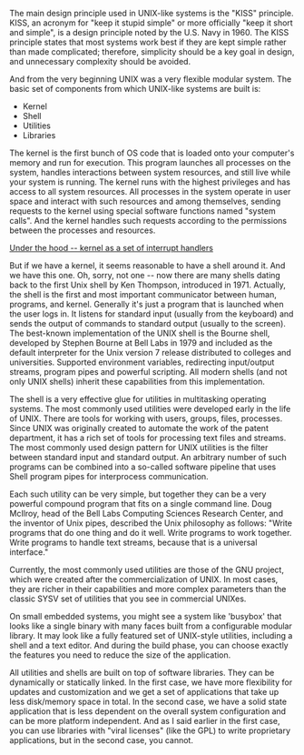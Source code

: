 The main design principle used in UNIX-like systems is the "KISS" principle. KISS, an acronym for "keep it stupid simple" or more officially "keep it short and simple", is a design principle noted by the U.S. Navy in 1960. The KISS principle states that most systems work best if they are kept simple rather than made complicated; therefore, simplicity should be a key goal in design, and unnecessary complexity should be avoided.

And from the very beginning UNIX was a very flexible modular system. The basic set of components from which UNIX-like systems are built is:
* Kernel
* Shell
* Utilities
* Libraries

The kernel is the first bunch of OS code that is loaded onto your computer's memory and run for execution. This program launches all processes on the system, handles interactions between system resources, and still live while your system is running. The kernel runs with the highest privileges and has access to all system resources. All processes in the system operate in user space and interact with such resources and among themselves, sending requests to the kernel using special software functions named "system calls". And the kernel handles such requests according to the permissions between the processes and resources.

[Under the hood -- kernel as a set of interrupt handlers](../under_the_hood/01_interrupts.md)

But if we have a kernel, it seems reasonable to have a shell around it. And we have this one. Oh, sorry, not one -- now there are many shells dating back to the first Unix shell by Ken Thompson, introduced in 1971. Actually, the shell is the first and most important communicator between human, programs, and kernel. Generally it's just a program that is launched when the user logs in. It listens for standard input (usually from the keyboard) and sends the output of commands to standard output (usually to the screen).
The best-known implementation of the UNIX shell is the Bourne shell, developed by Stephen Bourne at Bell Labs in 1979 and included as the default interpreter for the Unix version 7 release distributed to colleges and universities. Supported environment variables, redirecting input/output streams, program pipes and powerful scripting. All modern shells (and not only UNIX shells) inherit these capabilities from this implementation.

The shell is a very effective glue for utilities in multitasking operating systems. The most commonly used utilities were developed early in the life of UNIX. There are tools for working with users, groups, files, processes. Since UNIX was originally created to automate the work of the patent department, it has a rich set of tools for processing text files and streams. The most commonly used design pattern for UNIX utilities is the filter between standard input and standard output. An arbitrary number of such programs can be combined into a so-called software pipeline that uses Shell program pipes for interprocess communication.

Each such utility can be very simple, but together they can be a very powerful compound program that fits on a single command line. Doug McIlroy, head of the Bell Labs Computing Sciences Research Center, and the inventor of Unix pipes, described the Unix philosophy as follows: "Write programs that do one thing and do it well. Write programs to work together. Write programs to handle text streams, because that is a universal interface."

Currently, the most commonly used utilities are those of the GNU project, which were created after the commercialization of UNIX. In most cases, they are richer in their capabilities and more complex parameters than the classic SYSV set of utilities that you see in commercial UNIXes.

On small embedded systems, you might see a system like 'busybox' that looks like a single binary with many faces built from a configurable modular library. It may look like a fully featured set of UNIX-style utilities, including a shell and a text editor. And during the build phase, you can choose exactly the features you need to reduce the size of the application.

All utilities and shells are built on top of software libraries. They can be dynamically or statically linked. In the first case, we have more flexibility for updates and customization and we get a set of applications that take up less disk/memory space in total. In the second case, we have a solid state application that is less dependent on the overall system configuration and can be more platform independent. And as I said earlier in the first case, you can use libraries with "viral licenses" (like the GPL) to write proprietary applications, but in the second case, you cannot.


